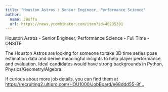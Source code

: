 ```yaml
---
title: "Houston Astros : Senior Engineer, Performance Science"
author:
  name: JBuffa
  url: https://news.ycombinator.com/item?id=40235391
---
```

Houston Astros - Senior Engineer, Performance Science - Full Time - ONSITE

The Houston Astros are looking for someone to take 3D time series pose estimation data and derive meaningful insights to help player performance and evaluation.  Ideal candidates would have strong backgrounds in Python, Physics&#x2F;Geometry&#x2F;Algebra.

If curious about more job details, you can find them at <a href="https:&#x2F;&#x2F;recruiting2.ultipro.com&#x2F;HOU1000&#x2F;JobBoard&#x2F;e68ddd55-8f58-ba9d-0b3a-76742aed1055&#x2F;OpportunityDetail?opportunityId=0d18ef29-2e24-4344-96e1-2cb38458d61c" rel="nofollow">https:&#x2F;&#x2F;recruiting2.ultipro.com&#x2F;HOU1000&#x2F;JobBoard&#x2F;e68ddd55-8f...</a>
